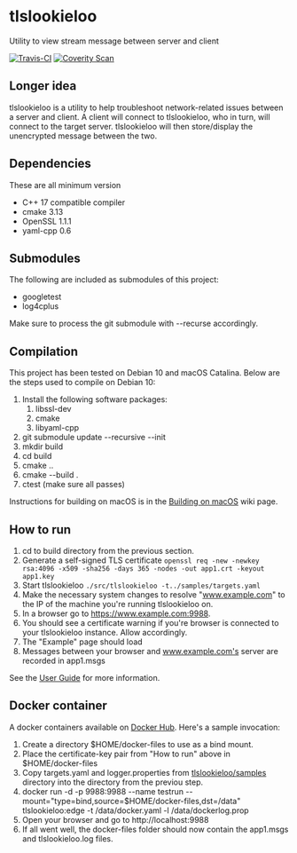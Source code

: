 # tlslookieloo
Utility to view stream message between server and client

[![Travis-CI](https://img.shields.io/travis/com/keithmendozasr/tlslookieloo)](https://travis-ci.com/keithmendozasr/tlslookieloo) [![Coverity Scan](https://img.shields.io/coverity/scan/tlslookieloo_try_2)](https://scan.coverity.com/projects/tlslookieloo_try_2)

## Longer idea
tlslookieloo is a utility to help troubleshoot network-related issues between a server and client. A client will connect to tlslookieloo, who in turn, will connect to the target server. tlslookieloo will then store/display the unencrypted message between the two.

## Dependencies
These are all minimum version

*   C++ 17 compatible compiler
*   cmake 3.13
*   OpenSSL 1.1.1
*   yaml-cpp 0.6

## Submodules
The following are included as submodules of this project:
*   googletest
*   log4cplus

Make sure to process the git submodule with --recurse accordingly.

## Compilation

This project has been tested on Debian 10 and macOS Catalina. Below are the steps used to compile on Debian 10:
1.  Install the following software packages:
	1.  libssl-dev
	1.  cmake
	1.  libyaml-cpp
1.  git submodule update --recursive --init
1.  mkdir build
1.  cd build
1.  cmake ..
1.  cmake --build .
1.  ctest (make sure all passes)

Instructions for building on macOS is in the [Building on macOS](https://github.com/keithmendozasr/tlslookieloo/wiki/macbuild) wiki page.

## How to run
1.  cd to build directory from the previous section.
1.  Generate a self-signed TLS certificate `openssl req -new -newkey rsa:4096 -x509 -sha256 -days 365 -nodes -out app1.crt -keyout app1.key`
1.  Start tlslookieloo ```./src/tlslookieloo -t../samples/targets.yaml```  
1.  Make the necessary system changes to resolve "www.example.com" to the IP of the machine you're running tlslookieloo on.
1.  In a browser go to https://www.example.com:9988.
1.  You should see a certificate warning if you're browser is connected to your tlslookieloo instance. Allow accordingly.
1.  The "Example" page should load
1.  Messages between your browser and www.example.com's server are recorded in app1.msgs

See the [User Guide](https://github.com/keithmendozasr/tlslookieloo/wiki/User-Guide) for more information.

## Docker container

A docker containers available on [Docker Hub](https://hub.docker.com/r/keithmendozasr/tlslookieloo). Here's a sample invocation:

1.  Create a directory $HOME/docker-files to use as a bind mount.
1.  Place the certificate-key pair from "How to run" above in $HOME/docker-files
1.  Copy targets.yaml and logger.properties from [tlslookieloo/samples](https://github.com/keithmendozasr/tlslookieloo/tree/master/samples) directory into the directory from the previou step.
1.  docker run -d -p 9988:9988 --name testrun --mount="type=bind,source=$HOME/docker-files,dst=/data" tlslookieloo:edge -t /data/docker.yaml -l /data/dockerlog.prop
1.  Open your browser and go to http://localhost:9988
1.  If all went well, the docker-files folder should now contain the app1.msgs and tlslookieloo.log files.
